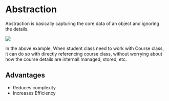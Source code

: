 # Abstraction

Abstraction is basically capturing the core data of an object and ignoring the details. 

[![](https://mermaid.ink/img/pako:eNptj70OwjAMhF_F8gSofYGs_EyIpWsWqzElokmR4wxQ9d2JRKsKxGTrvjv5PGI7OEaDbU8pHTx1QsHGRrPjqLCra9gPWRLb-JlgwBfg3SIYSP7Fm-0a-quo-NjByUvSCwX-w870g9ZLXwJ1jBUGlkDeleajjQAW9cYli6asjuRu0cap-PLDkfLReR0EzZX6xBVS1qF5xhaNSubFNH8_u6Y3jg5kAA)](https://mermaid.live/edit#pako:eNptj70OwjAMhF_F8gSofYGs_EyIpWsWqzElokmR4wxQ9d2JRKsKxGTrvjv5PGI7OEaDbU8pHTx1QsHGRrPjqLCra9gPWRLb-JlgwBfg3SIYSP7Fm-0a-quo-NjByUvSCwX-w870g9ZLXwJ1jBUGlkDeleajjQAW9cYli6asjuRu0cap-PLDkfLReR0EzZX6xBVS1qF5xhaNSubFNH8_u6Y3jg5kAA)

In the above example, When student class need to work with Course class, it can do so with directly referencing course class, without worrying about how the course details are internall managed, stored, etc. 

## Advantages

- Reduces complexity
- Increases Efficiency